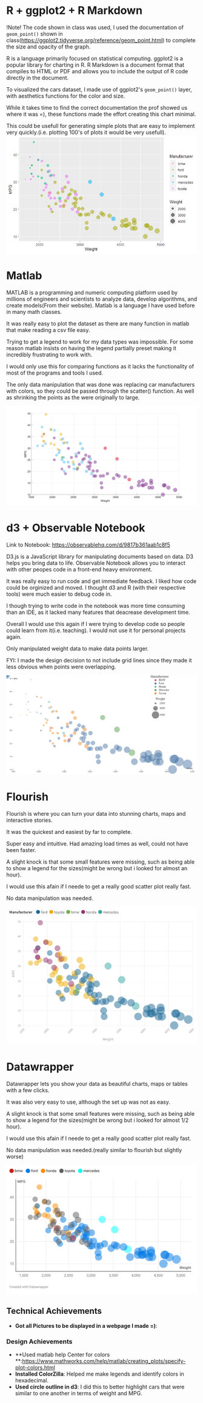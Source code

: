 # R + ggplot2 + R Markdown

!Note! The code shown in class was used, I used the documentation of `geom_point()` shown in class(https://ggplot2.tidyverse.org/reference/geom_point.html) to complete the size and opacity of the graph.

R is a language primarily focused on statistical computing.
ggplot2 is a popular library for charting in R.
R Markdown is a document format that compiles to HTML or PDF and allows you to include the output of R code directly in the document.

To visualized the cars dataset, I made use of ggplot2's `geom_point()` layer, with aesthetics functions for the color and size.

While it takes time to find the correct documentation the prof showed us where it was =), these functions made the effort creating this chart minimal.

This could be usefull for generating simple plots that are easy to implement very quickly.(i.e. plotting 100's of plots it would be very usefull).
![R](img/a2-R.png)

# Matlab

MATLAB is a programming and numeric computing platform used by millions of engineers and scientists to analyze data, develop algorithms, and create models(From their website). Matlab is a language I have used before in many math classes.

It was really easy to plot the dataset as there are many function in matlab that make reading a csv file easy.

Trying to get a legend to work for my data types was impossible. For some reason matlab insists on having the legend partially preset making it incredibly frustrating to work with.

I would only use this for comparing functions as it lacks the functionality of most of the programs and tools I used.

The only data manipulation that was done was replacing car manufacturers with colors, so they could be passed through the scatter() function. As well as shrinking the points as the were originally to large.

![matlab](img/cars-sample-matlab.png)

# d3 + Observable Notebook

Link to Notebook: https://observablehq.com/d/9817b361aab1c8f5

D3.js is a JavaScript library for manipulating documents based on data. D3 helps you bring data to life. Observable Notebook allows you to interact with other peopes code in a front-end heavy environment.

It was really easy to run code and get immediate feedback. I liked how code could be orginized and moved. I thought d3 and R (with their respective tools) were much easier to debug code in.

I though trying to write code in the notebook was more time consuming than an IDE, as it lacked many features that deacrease development time.

Overall I would use this again if I were trying to develop code so people could learn from it(i.e. teaching). I would not use it for personal projects again.

Only manipulated weight data to make data points larger.

FYI: I made the design decision to not include grid lines since they made it less obvious when points were overlapping.

![d3](img/a2-d3Plot.png)

# Flourish

Flourish is where you can turn your data into stunning charts, maps and interactive stories. 

It was the quickest and easiest by far to complete.

Super easy and intuitive. Had amazing load times as well, could not have been faster.

A slight knock is that some small features were missing, such as being able to show a legend for the sizes(might be wrong but i looked for almost an hour).

I would use this afain if I neede to get a really good scatter plot really fast.

No data manipulation was needed.

![Flourish](img/a2-flourish.png)

# Datawrapper

Datawrapper lets you show your data as beautiful charts, maps or tables with a few clicks.

It was also very easy to use, although the set up was not as easy.

A slight knock is that some small features were missing, such as being able to show a legend for the sizes(might be wrong but i looked for almost 1/2 hour).

I would use this afain if I neede to get a really good scatter plot really fast.

No data manipulation was needed.(really similar to flourish but slightly worse)

![datawrapper](img/a2-datawrapper.png)

## Technical Achievements
- **Got all Pictures to be displayed in a webpage I made =)**: 

### Design Achievements
- **Used matlab help Center for colors **:https://www.mathworks.com/help/matlab/creating_plots/specify-plot-colors.html 
- **Installed ColorZilla**: Helped me make legends and identify colors in hexadecimal.
- **Used circle outline in d3**: I did this to better highlight cars that were similar to one another in terms of weight and MPG.
